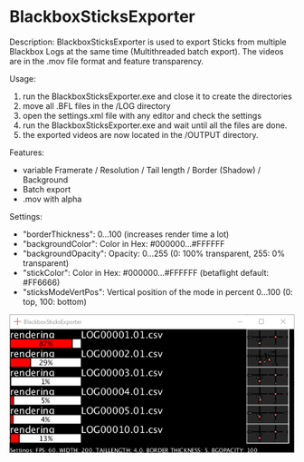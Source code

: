 # BlackboxSticksExporter
Description:
BlackboxSticksExporter is used to export Sticks from multiple Blackbox Logs at the same time (Multithreaded batch export). The videos are in the .mov file format and feature transparency.

Usage:
1. run the BlackboxSticksExporter.exe and close it to create the directories
2. move all .BFL files in the /LOG directory
3. open the settings.xml file with any editor and check the settings
4. run the BlackboxSticksExporter.exe and wait until all the files are done.
5. the exported videos are now located in the /OUTPUT directory.

Features:
- variable Framerate / Resolution / Tail length / Border (Shadow) / Background
- Batch export
- .mov with alpha

Settings:
- "borderThickness": 0...100 (increases render time a lot)
- "backgroundColor": Color in Hex: #000000...#FFFFFF
- "backgroundOpacity": Opacity: 0...255 (0: 100% transparent, 255: 0% transparent)
- "stickColor": Color in Hex: #000000...#FFFFFF (betaflight default: #FF6666)
- "sticksModeVertPos": Vertical position of the mode in percent 0...100 (0: top, 100: bottom)


<img src="images/01.png">

